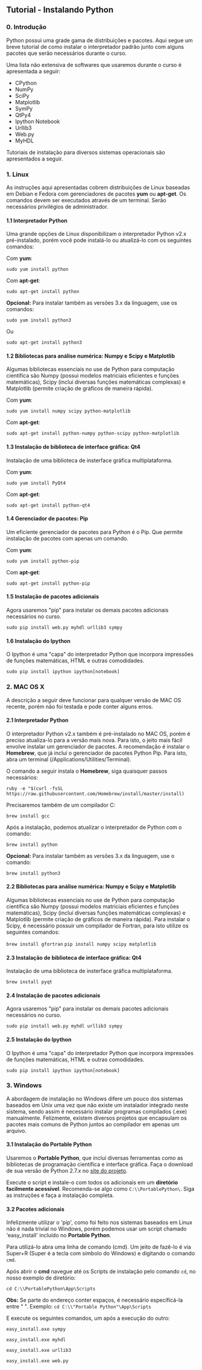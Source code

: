 ## Tutorial - Instalando Python 

### 0. Introdução
Python possui uma grade gama de distribuições e pacotes. Aqui segue um breve tutorial de como instalar o interpretador padrão junto com alguns pacotes que serão necessários durante o curso. 

Uma lista não extensiva de softwares que usaremos durante o curso é apresentada a seguir:

* CPython
* NumPy
* SciPy
* Matplotlib
* SymPy
* QtPy4
* Ipython Notebook
* Urllib3
* Web.py
* MyHDL

Tutoriais de instalação para diversos sistemas operacionais são apresentados a seguir.

### 1. Linux
As instruções aqui apresentadas cobrem distribuições de Linux baseadas em Debian e Fedora com gerenciadores de pacotes **yum** ou **apt-get**. Os comandos devem ser executados através de um terminal. Serão necessários privilégios de administrador.


#### 1.1 Interpretador Python
Uma grande opções de Linux disponibilizam  o interpretador Python v2.x pré-instalado, porém você pode instalá-lo ou atualizá-lo com os seguintes comandos:

Com **yum**:

`sudo yum install python`

Com **apt-get**:

`sudo apt-get install python`

**Opcional:** Para instalar também as versões 3.x da linguagem, use os comandos:

`sudo yum install python3`

Ou

`sudo apt-get install python3`


#### 1.2 Bibliotecas para análise numérica: Numpy e Scipy e Matplotlib
Algumas bibliotecas essenciais no use de Python para computação científica são Numpy (possui modelos matriciais eficientes e funções matemáticas), Scipy (incluí diversas funções matemáticas complexas) e Matplotlib (permite criação de gráficos de maneira rápida). 

Com **yum**:

`sudo yum install numpy scipy python-matplotlib`

Com **apt-get**:

`sudo apt-get install python-numpy python-scipy python-matplotlib`


#### 1.3 Instalação de biblioteca de interface gráfica: Qt4
Instalação de uma biblioteca de insterface gráfica multiplataforma.

Com **yum**:

`sudo yum install PyQt4`

Com **apt-get**:

`sudo apt-get install python-qt4`

#### 1.4 Gerenciador de pacotes: Pip
Um eficiente gerenciador de pacotes para Python é o Pip. Que permite instalação de pacotes com apenas um comando.
 
Com **yum**:

`sudo yum install python-pip`

Com **apt-get**:

`sudo apt-get install python-pip`


#### 1.5 Instalação de pacotes adicionais
Agora usaremos "pip" para instalar os demais pacotes adicionais necessários no curso.

`sudo pip install web.py myhdl urllib3 sympy`


#### 1.6 Instalação do Ipython
O Ipython é uma "capa" do interpretador Python que incorpora impressões de funções matemáticas, HTML e outras comodidades.

`sudo pip install ipython ipython[notebook]`




### 2. MAC OS X
A descrição a seguir deve funcionar para qualquer versão de MAC OS recente, porém não foi testada e pode conter alguns erros.

#### 2.1 Interpretador Python
O interpretador Python v2.x também é pré-instalado no MAC OS, porém é preciso atualiza-lo para a versão mais nova. Para isto, o jeito mais fácil envolve instalar um gerenciador de pacotes. A recomendação é instalar o **Homebrew**, que já incluí o gerenciador de pacotes Python Pip. Para isto, abra um terminal (/Applications/Utilities/Terminal).

O comando a seguir instala o **Homebrew**, siga quaisquer passos necessários:

`ruby -e "$(curl -fsSL https://raw.githubusercontent.com/Homebrew/install/master/install)`

Precisaremos também de um compilador C:

`brew install gcc`

Após a instalação, podemos atualizar o interpretador de Python com o comando:

`brew install python`

**Opcional:** Para instalar também as versões 3.x da linguagem, use o comando:

`brew install python3`

#### 2.2 Bibliotecas para análise numérica: Numpy e Scipy e Matplotlib
Algumas bibliotecas essenciais no use de Python para computação científica são Numpy (possui modelos matriciais eficientes e funções matemáticas), Scipy (incluí diversas funções matemáticas complexas) e Matplotlib (permite criação de gráficos de maneira rápida). Para instalar o Scipy, é necessário possuir um compilador de Fortran, para isto utilize os seguintes comandos:

`brew install gfortran`
`pip install numpy scipy matplotlib`


#### 2.3 Instalação de biblioteca de interface gráfica: Qt4
Instalação de uma biblioteca de insterface gráfica multiplataforma.

`brew install pyqt`


#### 2.4 Instalação de pacotes adicionais
Agora usaremos "pip" para instalar os demais pacotes adicionais necessários no curso.

`sudo pip install web.py myhdl urllib3 sympy`


#### 2.5 Instalação do Ipython
O Ipython é uma "capa" do interpretador Python que incorpora impressões de funções matemáticas, HTML e outras comodidades.

`sudo pip install ipython ipython[notebook]`



### 3. Windows
A abordagem de instalação no Windows difere um pouco dos sistemas baseados em Unix uma vez que não existe um instalador integrado neste sistema, sendo assim é necessário instalar programas compilados (.exe) manualmente. Felizmente, existem diversos projetos que encapsulam os pacotes mais comuns de Python juntos ao compilador em apenas um arquivo.

#### 3.1 Instalação do Portable Python
Usaremos o **Portable Python**, que incluí diversas ferramentas como as bibliotecas de programação científica e interface gráfica. Faça o download de sua versão de Python 2.7.x no [site do projeto](http://www.portablepython.com).

Execute o script e instale-o com todos os adicionais em um **diretório facilmente acessível**. Recomenda-se algo como `C:\\PortablePython\`. Siga as instruções e faça a instalação completa.


#### 3.2 Pacotes adicionais
Infelizmente utilizar o 'pip', como foi feito nos sistemas baseados em Linux não é nada trivial no Windows, porém podemos usar um script chamado 'easy_install' incluído no **Portable Python**.

Para utilizá-lo abra uma linha de comando (cmd). Um jeito de fazê-lo é via Super+R (Super é a tecla com símbolo do Windows) e digitando o comando `cmd`.

Após abrir o **cmd** navegue até os Scripts de instalação pelo comando `cd`, no nosso exemplo de diretório:

`cd C:\\PortablePython\App\Scripts`

**Obs:** Se parte do endereço conter espaços, é necessário específicá-la entre " ". Exemplo:  `cd C:\\"Portable Python"\App\Scripts`


E execute os seguintes comandos, um após a execução do outro:

 
`easy_install.exe sympy`

`easy_install.exe myhdl`

`easy_install.exe urllib3`

`easy_install.exe web.py`
     



